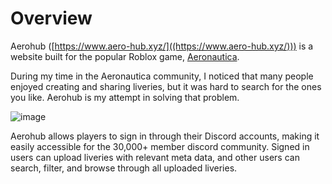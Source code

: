 # Overview
Aerohub ([https://www.aero-hub.xyz/]((https://www.aero-hub.xyz/))) is a website built for the popular Roblox game, [Aeronautica](https://www.roblox.com/games/6647962258/Aeronautica).

During my time in the Aeronautica community, I noticed that many people enjoyed creating and sharing liveries, but it was hard to search for the ones you like.
Aerohub is my attempt in solving that problem.

![image](https://github.com/user-attachments/assets/f505de9e-6767-41e2-9a07-81fcdfce6c13)

Aerohub allows players to sign in through their Discord accounts, making it easily accessible for the 30,000+ member discord community.
Signed in users can upload liveries with relevant meta data, and other users can search, filter, and browse through all uploaded liveries.

